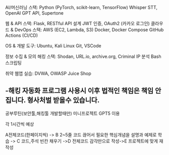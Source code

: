 AI/머신러닝 스택:
Python (PyTorch, scikit-learn, TensorFlow)
Whisper STT, OpenAI GPT API, Supertone

웹 & API 스택:
Flask, RESTful API 설계
JWT 인증, OAuth2 (카카오 로그인)
클라우드 & DevOps 스택:
AWS (EC2, Lambda, S3)
Docker, Docker Compose
GitHub Actions (CI/CD)

OS & 개발 도구:
Ubuntu, Kali Linux
Git, VSCode

정보 수집 & 모의 해킹 스택:
Shodan, URL.io, archive.org, Criminal IP 분석
Bash 스크립팅

취약 웹앱 실습:
DVWA, OWASP Juice Shop  

-해킹 자동화 프로그램 사용시 이후 법적인 책임은 책임 안집니다. 형사처벌 받을수 있습니다.
-------------------------------------------------------------------------------
공부루틴(보안툴,해킹툴 개발할때만) 미니프로젝트
GPT5 이용


각 1시간씩 예상

A전체코드(한페이지씩) -> B 2~5줄 코드 끊어서 필요한 핵심개념을 설명과 예제로 학습 -> C 코드,주석 빈칸 채우기 ->D 전체코드 감각만으로 작성->E 프로젝트에 맞게 재작성

